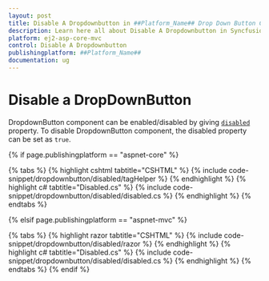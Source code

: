 ```yaml
---
layout: post
title: Disable A Dropdownbutton in ##Platform_Name## Drop Down Button Component
description: Learn here all about Disable A Dropdownbutton in Syncfusion ##Platform_Name## Drop Down Button component of Syncfusion Essential JS 2 and more.
platform: ej2-asp-core-mvc
control: Disable A Dropdownbutton
publishingplatform: ##Platform_Name##
documentation: ug
---
```



# Disable a DropDownButton

DropdownButton component can be enabled/disabled by giving [`disabled`](https://help.syncfusion.com/cr/aspnetcore-js2/Syncfusion.EJ2.SplitButtons.DropDownButton.html#Syncfusion_EJ2_SplitButtons_DropDownButton_Disabled) property.
To disable DropdownButton component, the disabled property can be set as `true`.

{% if page.publishingplatform == "aspnet-core" %}

{% tabs %}
{% highlight cshtml tabtitle="CSHTML" %}
{% include code-snippet/dropdownbutton/disabled/tagHelper %}
{% endhighlight %}
{% highlight c# tabtitle="Disabled.cs" %}
{% include code-snippet/dropdownbutton/disabled/disabled.cs %}
{% endhighlight %}
{% endtabs %}

{% elsif page.publishingplatform == "aspnet-mvc" %}

{% tabs %}
{% highlight razor tabtitle="CSHTML" %}
{% include code-snippet/dropdownbutton/disabled/razor %}
{% endhighlight %}
{% highlight c# tabtitle="Disabled.cs" %}
{% include code-snippet/dropdownbutton/disabled/disabled.cs %}
{% endhighlight %}
{% endtabs %}
{% endif %}

